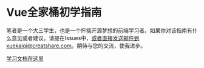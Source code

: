 # Vue全家桶初学指南
笔者是一个大三学生，也是一个怀揣开源梦想的前端学习者。如果你对该指南有什么意见或者建议，请提在Issues中，或者直接发送邮件到xuekaiqi@creatshare.com。期待与您的交流，使我进步。

[学习文档在这里](https://aqingcyan.github.io/vue.js-learn/)
